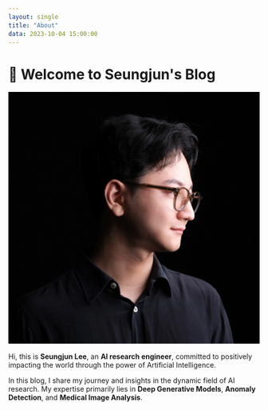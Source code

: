 ```yaml
---
layout: single
title: "About"
data: 2023-10-04 15:00:00
---
```

# 👋 Welcome to Seungjun's Blog
![Seungjun Lee](/assets/images/about/profile.jpg)

Hi, this is **Seungjun Lee**, an **AI research engineer**, committed to positively impacting the world through the power of Artificial Intelligence.

In this blog, I share my journey and insights in the dynamic field of AI research. My expertise primarily lies in **Deep Generative Models**, **Anomaly Detection**, and **Medical Image Analysis**.